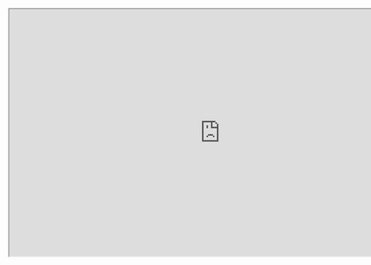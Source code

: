 <iframe src="http://nbviewer.jupyter.org/url/sarahfang9292.github.io/Titanic.ipynb" width="850" height="500"></iframe>

